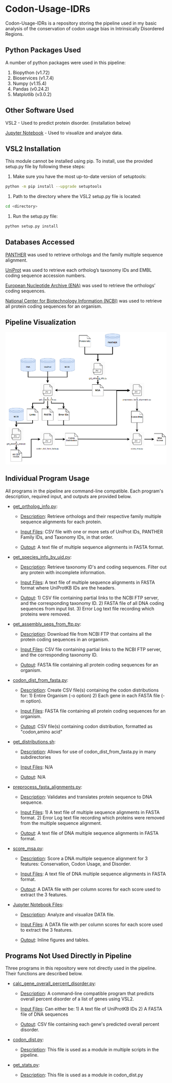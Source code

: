 # Codon-Usage-IDRs

Codon-Usage-IDRs is a repository storing the pipeline used in my basic analysis of the conservation of codon usage bias in Intrinsically Disordered Regions.

## Python Packages Used

A number of python packages were used in this pipeline:
  1. Biopython (v1.72)
  1. Bioservices (v1.7.4)
  1. Numpy (v1.15.4)
  1. Pandas (v0.24.2)
  1. Matplotlib (v3.0.2)


## Other Software Used

VSL2 - Used to predict protein disorder. (installation below)

[Jupyter Notebook](https://jupyter.org/install) - Used to visualize and analyze data.

## VSL2 Installation

This module cannot be installed using pip. To install, use the provided setup.py file by following these steps:

1. Make sure you have the most up-to-date version of setuptools:

```bash
python -m pip install --upgrade setuptools
```

1. Path to the directory where the VSL2 setup.py file is located:
```bash
cd <directory>
```

1. Run the setup.py file:
```bash
python setup.py install
```

## Databases Accessed

[PANTHER](http://pantherdb.org/) was used to retrieve orthologs and the family multiple sequence alignment.

[UniProt](https://www.uniprot.org/) was used to retrieve each ortholog’s taxonomy IDs and EMBL coding sequence accession numbers.

[European Nucleotide Archive (ENA)](https://www.ebi.ac.uk/ena/browser/home) was used to retrieve the orthologs’ coding sequences.

[National Center for Biotechnology Information (NCBI)](https://www.ncbi.nlm.nih.gov/) was used to retrieve all protein coding sequences for an organism.


## Pipeline Visualization

![Pipeline Flowchart](pipeline.png)

## Individual Program Usage

All programs in the pipeline are command-line compatible. Each program's description, required input, and outputs are provided below.
* <ins>get_ortholog_info.py</ins>:

  * <ins>Description</ins>: Retrieve orthologs and their respective family multiple sequence alignments for each protein.
  
  * <ins>Input Files</ins>: CSV file with one or more sets of UniProt IDs, PANTHER Family IDs, and Taxonomy IDs, in that order.
  
  * <ins>Output</ins>: A text file of multiple sequence alignments in FASTA format.

* <ins>get_species_info_by_uid.py</ins>:

  * <ins>Description</ins>: Retrieve taxonomy ID's and coding sequences. Filter out any protein with incomplete information.
  
  * <ins>Input Files</ins>: A text file of multiple sequence alignments in FASTA format where UniProtKB IDs are the headers.
  
  * <ins>Output</ins>: 1) CSV file containing partial links to the NCBI FTP server, and the corresponding taxonomy ID. 2) FASTA file of all DNA coding sequences from input list. 3) Error Log text file recording which proteins were removed.

* <ins>get_assembly_seqs_from_ftp.py</ins>:

  * <ins>Description</ins>: Download file from NCBI FTP that contains all the protein coding sequences in an organism.
  
  * <ins>Input Files</ins>: CSV file containing partial links to the NCBI FTP server, and the corresponding taxonomy ID.
  
  * <ins>Output</ins>: FASTA file containing all protein coding sequences for an organism.
  
* <ins>codon_dist_from_fasta.py</ins>:

  * <ins>Description</ins>: Create CSV file(s) containing the codon distributions for: 1) Entire Organism (-o option) 2) Each gene in each FASTA file (-m option).
  
  * <ins>Input Files</ins>: FASTA file containing all protein coding sequences for an organism.
  
  * <ins>Output</ins>: CSV file(s) containing codon distribution, formatted as "codon,amino acid"
  
  
* <ins>get_distributions.sh</ins>:

  * <ins>Description</ins>: Allows for use of codon_dist_from_fasta.py in many subdirectories
  
  * <ins>Input Files</ins>: N/A
  
  * <ins>Output</ins>: N/A
  

* <ins>preprocess_fasta_alignments.py</ins>:

  * <ins>Description</ins>: Validates and translates protein sequence to DNA sequence.
  
  * <ins>Input Files</ins>: 1) A text file of multiple sequence alignments in FASTA format. 2) Error Log text file recording which proteins were removed from the multiple sequence alignment.
  
  * <ins>Output</ins>: A text file of DNA multiple sequence alignments in FASTA format.
  
* <ins>score_msa.py</ins>:

  * <ins>Description</ins>: Score a DNA multiple sequence alignment for 3 features: Conservation, Codon Usage, and Disorder.
  
  * <ins>Input Files</ins>: A text file of DNA multiple sequence alignments in FASTA format.
  
  * <ins>Output</ins>: A DATA file with per column scores for each score used to extract the 3 features.
  
* <ins>Jupyter Notebook Files</ins>:

  * <ins>Description</ins>: Analyze and visualize DATA file.
  
  * <ins>Input Files</ins>: A DATA file with per column scores for each score used to extract the 3 features.
  
  * <ins>Output</ins>: Inline figures and tables.

## Programs Not Used Directly in Pipeline

Three programs in this repository were not directly used in the pipeline. Their functions are described below.

* <ins>calc_gene_overall_percent_disorder.py</ins>:
  
  * <ins>Description</ins>: A command-line compatible program that predicts overall percent disorder of a list of genes using VSL2.
  
  * <ins>Input Files</ins>: Can either be: 1) A text file of UniProtKB IDs 2) A FASTA file of DNA sequences
  
  * <ins>Output</ins>: CSV file containing each gene's predicted overall percent disorder.
  
* <ins>codon_dist.py</ins>:
 
  * <ins>Description</ins>: This file is used as a module in multiple scripts in the pipeline.
  
* <ins>get_stats.py</ins>:
 
  * <ins>Description</ins>: This file is used as a module in codon_dist.py






